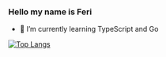 ### Hello my name is Feri

- 🌱 I’m currently learning TypeScript and Go

  
[![Top Langs](https://github-readme-stats.vercel.app/api/top-langs/?username=feri-hermawan)](https://github.com/feri-hermawan/)
<!--
**feri-hermawan/feri-hermawan** is a ✨ _special_ ✨ repository because its `README.md` (this file) appears on your GitHub profile.

Here are some ideas to get you started:

- 🔭 I’m currently working on ...

- 👯 I’m looking to collaborate on ...
- 🤔 I’m looking for help with ...
- 💬 Ask me about ...
- 📫 How to reach me: ...
- 😄 Pronouns: ...
- ⚡ Fun fact: ...
-->
